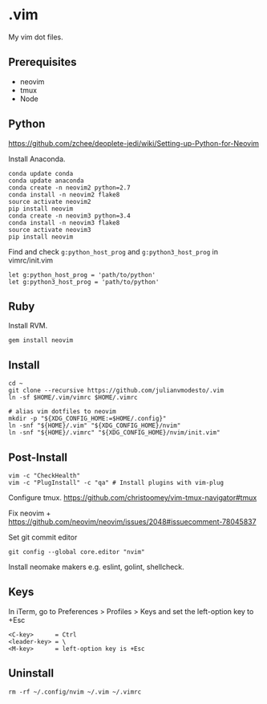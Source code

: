 # .vim

My vim dot files.

## Prerequisites
- neovim
- tmux
- Node

## Python
https://github.com/zchee/deoplete-jedi/wiki/Setting-up-Python-for-Neovim

Install Anaconda.

```
conda update conda
conda update anaconda
conda create -n neovim2 python=2.7
conda install -n neovim2 flake8
source activate neovim2
pip install neovim
conda create -n neovim3 python=3.4
conda install -n neovim3 flake8
source activate neovim3
pip install neovim
```

Find and check `g:python_host_prog` and `g:python3_host_prog` in vimrc/init.vim

```
let g:python_host_prog = 'path/to/python'
let g:python3_host_prog = 'path/to/python'
```

## Ruby
Install RVM.

```
gem install neovim
```

## Install

```
cd ~
git clone --recursive https://github.com/julianvmodesto/.vim
ln -sf $HOME/.vim/vimrc $HOME/.vimrc

# alias vim dotfiles to neovim
mkdir -p "${XDG_CONFIG_HOME:=$HOME/.config}"
ln -snf "${HOME}/.vim" "${XDG_CONFIG_HOME}/nvim"
ln -snf "${HOME}/.vimrc" "${XDG_CONFIG_HOME}/nvim/init.vim"
```

## Post-Install

```
vim -c "CheckHealth"
vim -c "PlugInstall" -c "qa" # Install plugins with vim-plug
```

Configure tmux.
https://github.com/christoomey/vim-tmux-navigator#tmux

Fix neovim + <C-h>
https://github.com/neovim/neovim/issues/2048#issuecomment-78045837

Set git commit editor
```
git config --global core.editor "nvim"
```

Install neomake makers e.g. eslint, golint, shellcheck.

## Keys
In iTerm, go to Preferences > Profiles > Keys and set the left-option key to +Esc

```
<C-key>      = Ctrl
<leader-key> = \
<M-key>      = left-option key is +Esc
```

## Uninstall

```
rm -rf ~/.config/nvim ~/.vim ~/.vimrc
```

